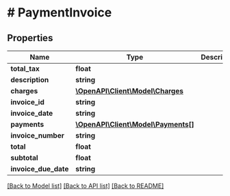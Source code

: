 # # PaymentInvoice

## Properties

Name | Type | Description | Notes
------------ | ------------- | ------------- | -------------
**total_tax** | **float** |  | [optional]
**description** | **string** |  | [optional]
**charges** | [**\OpenAPI\Client\Model\Charges**](.md) |  | [optional]
**invoice_id** | **string** |  | [optional]
**invoice_date** | **string** |  | [optional]
**payments** | [**\OpenAPI\Client\Model\Payments[]**](Payments.md) |  | [optional]
**invoice_number** | **string** |  | [optional]
**total** | **float** |  | [optional]
**subtotal** | **float** |  | [optional]
**invoice_due_date** | **string** |  | [optional]

[[Back to Model list]](../../README.md#models) [[Back to API list]](../../README.md#endpoints) [[Back to README]](../../README.md)
